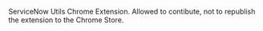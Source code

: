 ServiceNow Utils Chrome Extension.
Allowed to contibute, not to republish the extension to the Chrome Store.